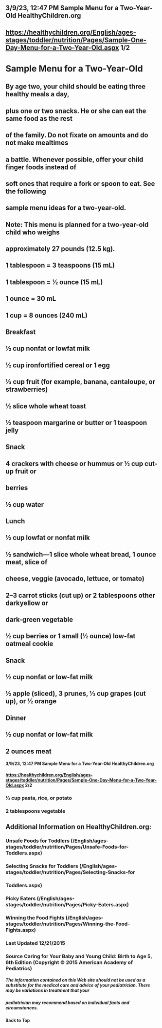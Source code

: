 ## 3/9/23, 12:47 PM Sample Menu for a Two-Year-Old HealthyChildren.org 

## https://healthychildren.org/English/ages-stages/toddler/nutrition/Pages/Sample-One-Day-Menu-for-a-Two-Year-Old.aspx 1/2 

# Sample Menu for a Two-Year-Old 

## By age two, your child should be eating three healthy meals a day, 

## plus one or two snacks. He or she can eat the same food as the rest 

## of the family. Do not fixate on amounts and do not make mealtimes 

## a battle. Whenever possible, offer your child finger foods instead of 

## soft ones that require a fork or spoon to eat. See the following 

## sample menu ideas for a two-year-old. 

## Note: This menu is planned for a two-year-old child who weighs 

## approximately 27 pounds (12.5 kg). 

## 1 tablespoon = 3 teaspoons (15 mL) 

## 1 tablespoon = 1⁄2 ounce (15 mL) 

## 1 ounce = 30 mL 

## 1 cup = 8 ounces (240 mL) 

## Breakfast 

## ½ cup nonfat or lowfat milk 

## ½ cup ironfortified cereal or 1 egg 

## 1⁄3 cup fruit (for example, banana, cantaloupe, or strawberries) 

## ½ slice whole wheat toast 

## ½ teaspoon margarine or butter or 1 teaspoon jelly 

## Snack 

## 4 crackers with cheese or hummus or ½ cup cut-up fruit or 

## berries 

## ½ cup water 

## Lunch 

## ½ cup lowfat or nonfat milk 

## ½ sandwich—1 slice whole wheat bread, 1 ounce meat, slice of 

## cheese, veggie (avocado, lettuce, or tomato) 

## 2–3 carrot sticks (cut up) or 2 tablespoons other darkyellow or 

## dark-green vegetable 

## ½ cup berries or 1 small (½ ounce) low-fat oatmeal cookie 

## Snack 

## ½ cup nonfat or low-fat milk 

## ½ apple (sliced), 3 prunes, 1⁄3 cup grapes (cut up), or ½ orange 

## Dinner 

## ½ cup nonfat or low-fat milk 

## 2 ounces meat 


#### 3/9/23, 12:47 PM Sample Menu for a Two-Year-Old HealthyChildren.org 

#### https://healthychildren.org/English/ages-stages/toddler/nutrition/Pages/Sample-One-Day-Menu-for-a-Two-Year-Old.aspx 2/2 

### 1⁄3 cup pasta, rice, or potato 

### 2 tablespoons vegetable 

## Additional Information on HealthyChildren.org: 

### Unsafe Foods for Toddlers (/English/ages-stages/toddler/nutrition/Pages/Unsafe-Foods-for-Toddlers.aspx) 

### Selecting Snacks for Toddlers (/English/ages-stages/toddler/nutrition/Pages/Selecting-Snacks-for

### Toddlers.aspx) 

### Picky Eaters (/English/ages-stages/toddler/nutrition/Pages/Picky-Eaters.aspx) 

### Winning the Food Fights (/English/ages-stages/toddler/nutrition/Pages/Winning-the-Food-Fights.aspx) 

### Last Updated 12/21/2015 

### Source Caring for Your Baby and Young Child: Birth to Age 5, 6th Edition (Copyright © 2015 American Academy of Pediatrics) 

##### The information contained on this Web site should not be used as a substitute for the medical care and advice of your pediatrician. There may be variations in treatment that your 

##### pediatrician may recommend based on individual facts and circumstances. 

#### Back to Top 



